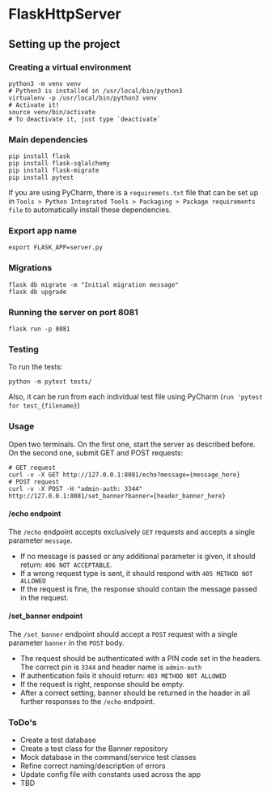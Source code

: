# FlaskHttpServer

## Setting up the project

### Creating a virtual environment

```
python3 -m venv venv
# Python3 is installed in /usr/local/bin/python3
virtualenv -p /usr/local/bin/python3 venv
# Activate it!
source venv/bin/activate
# To deactivate it, just type `deactivate`
```

### Main dependencies
```shell script
pip install flask
pip install flask-sqlalchemy
pip install flask-migrate
pip install pytest
```

If you are using PyCharm, there is a `requiremets.txt` file that can be set up in `Tools > Python Integrated Tools > Packaging > Package requirements file` to automatically install these dependencies.

### Export app name
```shell script
export FLASK_APP=server.py
```

### Migrations
```shell script
flask db migrate -m "Initial migration message"
flask db upgrade
```

### Running the server on port 8081
```shell script
flask run -p 8081
```

### Testing
To run the tests:
```shell script
python -m pytest tests/
```

Also, it can be run from each individual test file using PyCharm (`run 'pytest for test_{filename}`)

### Usage
Open two terminals. On the first one, start the server as described before. On the second one, submit GET and POST requests:
```shell script
# GET request
curl -v -X GET http://127.0.0.1:8081/echo?message={message_here}
# POST request
curl -v -X POST -H "admin-auth: 3344" http://127.0.0.1:8081/set_banner?banner={header_banner_here}
```

#### /echo endpoint
The `/echo` endpoint accepts exclusively `GET` requests and accepts a single parameter `message`.
- If no message is passed or any additional parameter is given, it should return:
`406 NOT ACCEPTABLE`.
- If a wrong request type is sent, it should respond with `405 METHOD NOT
ALLOWED`
- If the request is fine, the response should contain the message passed in the
request.

#### /set_banner endpoint
The `/set_banner` endpoint should accept a `POST` request with a single parameter `banner` in the `POST` body.
- The request should be authenticated with a PIN code set in the headers. The correct pin is `3344` and header name is `admin-auth`
- If authentication fails it should return: `403 METHOD NOT ALLOWED`
- If the request is right, response should be empty.
- After a correct setting, banner should be returned in the header in all further
responses to the `/echo` endpoint.


### ToDo's
- Create a test database
- Create a test class for the Banner repository
- Mock database in the command/service test classes
- Refine correct naming/description of errors
- Update config file with constants used across the app
- TBD